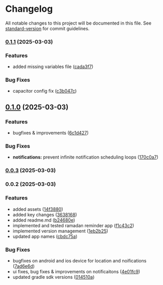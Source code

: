# Changelog

All notable changes to this project will be documented in this file. See [standard-version](https://github.com/conventional-changelog/standard-version) for commit guidelines.

### [0.1.1](https://github.com/The-Lone-Druid/Ramadan-Reminder/compare/v0.1.0...v0.1.1) (2025-03-03)


### Features

* added missing variables file ([cada3f7](https://github.com/The-Lone-Druid/Ramadan-Reminder/commit/cada3f7c97598ccaee3f7c241dc16b5aa51f1f21))


### Bug Fixes

* capacitor config fix ([c3b047c](https://github.com/The-Lone-Druid/Ramadan-Reminder/commit/c3b047caa45c8481255169913e51c3cb8e3ca3cf))

## [0.1.0](https://github.com/The-Lone-Druid/Ramadan-Reminder/compare/v0.0.3...v0.1.0) (2025-03-03)


### Features

* bugfixes & improvements ([6c1d427](https://github.com/The-Lone-Druid/Ramadan-Reminder/commit/6c1d4273ed3ee30751612994d27c2d6a2274fff8))


### Bug Fixes

* **notifications:** prevent infinite notification scheduling loops ([170c0a7](https://github.com/The-Lone-Druid/Ramadan-Reminder/commit/170c0a748c22bbef6076b43b921c401242910989))

### [0.0.3](https://github.com/The-Lone-Druid/Ramadan-Reminder/compare/v0.0.2...v0.0.3) (2025-03-03)

### 0.0.2 (2025-03-03)


### Features

* added assets ([14f3880](https://github.com/The-Lone-Druid/Ramadan-Reminder/commit/14f38807c527c5cd6449d4247dfa8c178b43d84c))
* added key changes ([3638168](https://github.com/The-Lone-Druid/Ramadan-Reminder/commit/3638168967e9f325067eb58daec7ede6fa268700))
* added readme.md ([b24680e](https://github.com/The-Lone-Druid/Ramadan-Reminder/commit/b24680ed1abcc10b1ddbf2ea8626f8d38dd85247))
* implemented and tested ramadan reminder app ([f1c43c2](https://github.com/The-Lone-Druid/Ramadan-Reminder/commit/f1c43c2cfa0aab55a01d06bc294e617341f50f7c))
* implemented version management ([1eb2b25](https://github.com/The-Lone-Druid/Ramadan-Reminder/commit/1eb2b253368d711882adc70a00f0ff25f3e7b4d8))
* updated app names ([cbdc75a](https://github.com/The-Lone-Druid/Ramadan-Reminder/commit/cbdc75aabfef76a69ecf5ee04996be3d60357405))


### Bug Fixes

* bugfixes on android and ios device for location and noifications ([7ad6e6d](https://github.com/The-Lone-Druid/Ramadan-Reminder/commit/7ad6e6d9ab4e3eb74c05c6632337e0f5a6892682))
* ui fixes, bug fixes & improvements on notificaitons ([4e01fc9](https://github.com/The-Lone-Druid/Ramadan-Reminder/commit/4e01fc93680bbe91d650c5bc4b3140eae86b54aa))
* updated gradle sdk versions ([014510a](https://github.com/The-Lone-Druid/Ramadan-Reminder/commit/014510a60659c5f881030deab00007290bf3349a))
